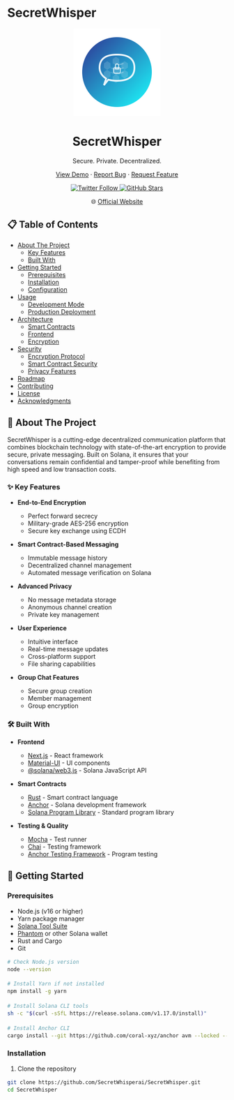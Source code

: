 # SecretWhisper

<div align="center">
  <img src="public/logo.svg" alt="SecretWhisper Logo" width="200" height="200" />
  
  <h1>SecretWhisper</h1>
  <p>Secure. Private. Decentralized.</p>

  <p align="center">
    <a href="https://www.secretwhisper.xyz">View Demo</a>
    ·
    <a href="https://github.com/SecretWhisperai/SecretWhisper/issues">Report Bug</a>
    ·
    <a href="https://github.com/SecretWhisperai/SecretWhisper/issues">Request Feature</a>
  </p>

  <p align="center">
    <a href="https://twitter.com/SecretWhisper_A">
      <img src="https://img.shields.io/twitter/follow/SecretWhisper_A?style=social" alt="Twitter Follow" />
    </a>
    <a href="https://github.com/SecretWhisperai/SecretWhisper">
      <img src="https://img.shields.io/github/stars/SecretWhisperai/SecretWhisper?style=social" alt="GitHub Stars" />
    </a>
  </p>

  <p align="center">
    🌐 <a href="https://www.secretwhisper.xyz">Official Website</a>
  </p>
</div>

## 📋 Table of Contents

- [About The Project](#about-the-project)
  - [Key Features](#key-features)
  - [Built With](#built-with)
- [Getting Started](#getting-started)
  - [Prerequisites](#prerequisites)
  - [Installation](#installation)
  - [Configuration](#configuration)
- [Usage](#usage)
  - [Development Mode](#development-mode)
  - [Production Deployment](#production-deployment)
- [Architecture](#architecture)
  - [Smart Contracts](#smart-contracts)
  - [Frontend](#frontend)
  - [Encryption](#encryption)
- [Security](#security)
  - [Encryption Protocol](#encryption-protocol)
  - [Smart Contract Security](#smart-contract-security)
  - [Privacy Features](#privacy-features)
- [Roadmap](#roadmap)
- [Contributing](#contributing)
- [License](#license)
- [Acknowledgments](#acknowledgments)

## 🚀 About The Project

SecretWhisper is a cutting-edge decentralized communication platform that combines blockchain technology with state-of-the-art encryption to provide secure, private messaging. Built on Solana, it ensures that your conversations remain confidential and tamper-proof while benefiting from high speed and low transaction costs.

### ✨ Key Features

- **End-to-End Encryption**
  - Perfect forward secrecy
  - Military-grade AES-256 encryption
  - Secure key exchange using ECDH
  
- **Smart Contract-Based Messaging**
  - Immutable message history
  - Decentralized channel management
  - Automated message verification on Solana
  
- **Advanced Privacy**
  - No message metadata storage
  - Anonymous channel creation
  - Private key management
  
- **User Experience**
  - Intuitive interface
  - Real-time message updates
  - Cross-platform support
  - File sharing capabilities
  
- **Group Chat Features**
  - Secure group creation
  - Member management
  - Group encryption

### 🛠️ Built With

- **Frontend**
  - [Next.js](https://nextjs.org/) - React framework
  - [Material-UI](https://mui.com/) - UI components
  - [@solana/web3.js](https://solana-labs.github.io/solana-web3.js/) - Solana JavaScript API
  
- **Smart Contracts**
  - [Rust](https://www.rust-lang.org/) - Smart contract language
  - [Anchor](https://www.anchor-lang.com/) - Solana development framework
  - [Solana Program Library](https://spl.solana.com/) - Standard program library
  
- **Testing & Quality**
  - [Mocha](https://mochajs.org/) - Test runner
  - [Chai](https://www.chaijs.com/) - Testing framework
  - [Anchor Testing Framework](https://www.anchor-lang.com/docs/testing) - Program testing

## 🏁 Getting Started

### Prerequisites

- Node.js (v16 or higher)
- Yarn package manager
- [Solana Tool Suite](https://docs.solana.com/cli/install-solana-cli-tools)
- [Phantom](https://phantom.app/) or other Solana wallet
- Rust and Cargo
- Git

```bash
# Check Node.js version
node --version

# Install Yarn if not installed
npm install -g yarn

# Install Solana CLI tools
sh -c "$(curl -sSfL https://release.solana.com/v1.17.0/install)"

# Install Anchor CLI
cargo install --git https://github.com/coral-xyz/anchor avm --locked --force
```

### Installation

1. Clone the repository
```bash
git clone https://github.com/SecretWhisperai/SecretWhisper.git
cd SecretWhisper
```